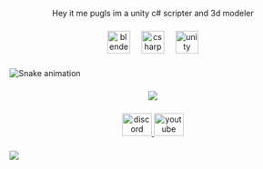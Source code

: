 <p align="center">Hey it me pugls im a unity c# scripter and 3d modeler</p>

###

<div align="center">
  <img src="https://cdn.jsdelivr.net/gh/devicons/devicon/icons/blender/blender-original.svg" height="40" alt="blender logo"  />
  <img width="12" />
  <img src="https://cdn.jsdelivr.net/gh/devicons/devicon/icons/csharp/csharp-original.svg" height="40" alt="csharp logo"  />
  <img width="12" />
  <img src="https://cdn.jsdelivr.net/gh/devicons/devicon/icons/unity/unity-original.svg" height="40" alt="unity logo"  />
</div>

###

<img src="https://raw.githubusercontent.com/Pugls-Dev/Pugls-Dev/output/snake.svg" alt="Snake animation" />

###

<div align="center">
  <img src="https://profile-counter.glitch.me/Pugls-Dev/count.svg?"  />
</div>

###

<div align="center">
  <a href="https://discord.gg/pugls" target="_blank">
    <img src="https://raw.githubusercontent.com/maurodesouza/profile-readme-generator/master/src/assets/icons/social/discord/default.svg" width="52" height="40" alt="discord logo"  />
  </a>
  <a href="https://youtube.com/@puglsyt" target="_blank">
    <img src="https://raw.githubusercontent.com/maurodesouza/profile-readme-generator/master/src/assets/icons/social/youtube/default.svg" width="52" height="40" alt="youtube logo"  />
  </a>
</div>

###

[![](https://dcbadge.limes.pink/api/server/INVITE)](https://discord.gg/Pugls)
